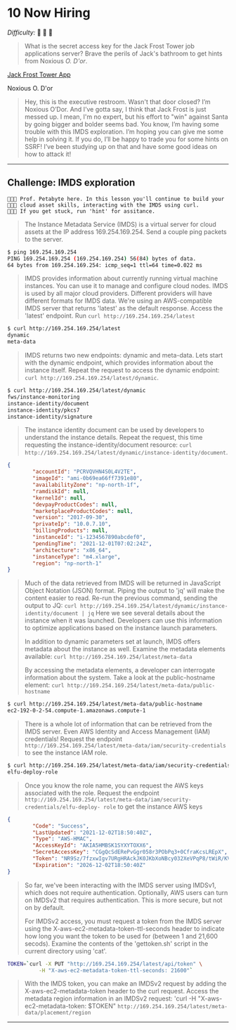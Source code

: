 # 10 Now Hiring

_Difficulty:_  :evergreen_tree: :evergreen_tree: :evergreen_tree:

> What is the secret access key for the Jack Frost Tower job applications
> server? Brave the perils of Jack's bathroom to get hints from Noxious _O. D'or_.

[Jack Frost Tower App](https://apply.jackfrosttower.com/)

Noxious O. D'or

> Hey, this is the executive restroom. Wasn't that door closed? I’m Noxious
> O’Dor. And I’ve gotta say, I think that Jack Frost is just messed up. I mean,
> I'm no expert, but his effort to "win" against Santa by going bigger and
> bolder seems bad. You know, I’m having some trouble with this IMDS
> exploration. I’m hoping you can give me some help in solving it. If you do,
> I’ll be happy to trade you for some hints on SSRF! I’ve been studying up on
> that and have some good ideas on how to attack it!

---

## Challenge: IMDS exploration

```text
🎄🎄🎄 Prof. Petabyte here. In this lesson you'll continue to build your
🎄🎄🎄 cloud asset skills, interacting with the IMDS using curl.
🎄🎄🎄 If you get stuck, run 'hint' for assitance.
```

> The Instance Metadata Service (IMDS) is a virtual server for cloud assets at
> the IP address 169.254.169.254. Send a couple ping packets to the server.

```sh
$ ping 169.254.169.254
PING 169.254.169.254 (169.254.169.254) 56(84) bytes of data.
64 bytes from 169.254.169.254: icmp_seq=1 ttl=64 time=0.022 ms
```

> IMDS provides information about currently running virtual machine instances.
> You can use it to manage and configure cloud nodes. IMDS is used by all major
> cloud providers.
> Different providers will have different formats for IMDS data. We're using an
> AWS-compatible IMDS server that returns 'latest' as the default response.
> Access the 'latest' endpoint. Run `curl http://169.254.169.254/latest`

```sh
$ curl http://169.254.169.254/latest
dynamic
meta-data
```

> IMDS returns two new endpoints: dynamic and meta-data. Lets start with the
> dynamic endpoint, which provides information about the instance itself. Repeat
> the request to access the dynamic endpoint: `curl http://169.254.169.254/latest/dynamic`.

```sh
$ curl http://169.254.169.254/latest/dynamic
fws/instance-monitoring
instance-identity/document
instance-identity/pkcs7
instance-identity/signature
```

> The instance identity document can be used by developers to understand the
> instance details. Repeat the request, this time requesting the
> instance-identity/document resource: `curl
> http://169.254.169.254/latest/dynamic/instance-identity/document`.

```json
{
        "accountId": "PCRVQVHN4S0L4V2TE",
        "imageId": "ami-0b69ea66ff7391e80",
        "availabilityZone": "np-north-1f",
        "ramdiskId": null,
        "kernelId": null,
        "devpayProductCodes": null,
        "marketplaceProductCodes": null,
        "version": "2017-09-30",
        "privateIp": "10.0.7.10",
        "billingProducts": null,
        "instanceId": "i-1234567890abcdef0",
        "pendingTime": "2021-12-01T07:02:24Z",
        "architecture": "x86_64",
        "instanceType": "m4.xlarge",
        "region": "np-north-1"
}
```

> Much of the data retrieved from IMDS will be returned in JavaScript Object
> Notation (JSON) format. Piping the output to 'jq' will make the content easier
> to read. Re-run the previous command, sending the output to JQ: `curl
> http://169.254.169.254/latest/dynamic/instance-identity/document | jq`
> Here we see several details about the instance when it was launched.
> Developers can use this information to optimize applications based on the
> instance launch parameters.
>
> In addition to dynamic parameters set at launch, IMDS offers metadata about
> the instance as well. Examine the metadata elements available: `curl
> http://169.254.169.254/latest/meta-data`
>
> By accessing the metadata elements, a developer can interrogate information
> about the system. Take a look at the public-hostname element: `curl
> http://169.254.169.254/latest/meta-data/public-hostname`

```sh
$ curl http://169.254.169.254/latest/meta-data/public-hostname
ec2-192-0-2-54.compute-1.amazonaws.compute-1
```

> There is a whole lot of information that can be retrieved from the IMDS
> server. Even AWS Identity and Access Management (IAM) credentials! Request the
> endpoint `http://169.254.169.254/latest/meta-data/iam/security-credentials` to
> see the instance IAM role.

```sh
$ curl http://169.254.169.254/latest/meta-data/iam/security-credentials
elfu-deploy-role
```

> Once you know the role name, you can request the AWS keys associated with the
> role. Request the endpoint
> `http://169.254.169.254/latest/meta-data/iam/security-credentials/elfu-deploy-
> role` to get the instance AWS keys

```json
{
        "Code": "Success",
        "LastUpdated": "2021-12-02T18:50:40Z",
        "Type": "AWS-HMAC",
        "AccessKeyId": "AKIA5HMBSK1SYXYTOXX6",
        "SecretAccessKey": "CGgQcSdERePvGgr058r3PObPq3+0CfraKcsLREpX",
        "Token": "NR9Sz/7fzxwIgv7URgHRAckJK0JKbXoNBcy032XeVPqP8/tWiR/KVSdK8FTPfZWbxQ==",
        "Expiration": "2026-12-02T18:50:40Z"
}
```

> So far, we've been interacting with the IMDS server using IMDSv1, which does
> not require authentication. Optionally, AWS users can turn on IMDSv2 that
> requires authentication. This is more secure, but not on by default.
>
> For IMDSv2 access, you must request a token from the IMDS server using the
> X-aws-ec2-metadata-token-ttl-seconds header to indicate how long you want the
> token to be used for (between 1 and 21,600 secods). Examine the contents of
> the 'gettoken.sh' script in the current directory using 'cat'.

```sh
TOKEN=`curl -X PUT "http://169.254.169.254/latest/api/token" \
          -H "X-aws-ec2-metadata-token-ttl-seconds: 21600"`
```

> With the IMDS token, you can make an IMDSv2 request by adding the
> X-aws-ec2-metadata-token header to the curl request. Access the metadata
> region information in an IMDSv2 request: 'curl -H "X-aws-ec2-metadata-token:
> $TOKEN" `http://169.254.169.254/latest/meta-data/placement/region`

---
